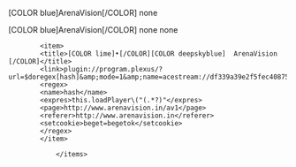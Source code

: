 <?xml version="1.0" encoding="UTF-8" standalone="yes"?>
	
<channel>

<name>[COLOR blue]ArenaVision[/COLOR]</name>
<thumbnail>none</thumbnail>


<name>[COLOR blue]ArenaVision[/COLOR]</name>
<thumbnail>none</thumbnail>
<fanart>none</fanart> 
		<items>		
			
			<item>
			<title>[COLOR lime]•[/COLOR][COLOR deepskyblue]  ArenaVision [/COLOR]</title>
			<link>plugin://program.plexus/?url=$doregex[hash]&amp;mode=1&amp;name=acestream://df339a39e2f5fec4087579353be01ef6e023267f</link>
			<regex>
			<name>hash</name> 
			<expres>this.loadPlayer\("(.*?)"</expres>
			<page>http://www.arenavision.in/av1</page>
			<referer>http://www.arenavision.in</referer>
			<setcookie>beget=begetok</setcookie>
			</regex>
			</item>
			
				</items>
</channel>

